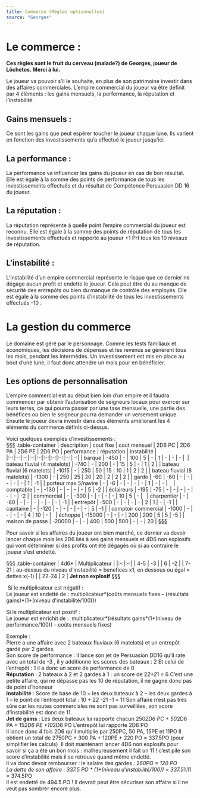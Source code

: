 ```yaml
---
title: Commerce (Règles optionnelles)
source: "Georges"
---
```

# Le commerce :  
**Ces règles sont le fruit du cerveau (malade?) de Georges, joueur de Lôchetos. Merci à lui.**

Le joueur va pouvoir s’il le souhaite, en plus de son patrimoine investir dans des affaires commerciales. L’empire commercial du joueur va être définit par 4 éléments : les gains mensuels, la performance, la réputation et l’instabilité.  
## Gains mensuels :  
Ce sont les gains que peut espérer toucher le joueur chaque lune. Ils varient en fonction des investissements qu’a effectué le joueur jusqu’ici.  
## La performance :  
La performance va influencer les gains du joueur en cas de bon résultat. Elle est égale à la somme des points de performance de tous les investissements effectués et du résultat de Compétence Persuasion DD 16 du joueur.   
## La réputation :  
La réputation représente à quelle point l’empire commercial du joueur est reconnu. Elle est égale à la somme des points de réputation de tous les investissements effectués et rapporte au joueur +1 PH tous les 10 niveaux de réputation.  
## L’instabilité :  
L’instabilité d’un empire commercial représente le risque que ce dernier ne dégage aucun profit et endette le joueur. Cela peut être du au manque de sécurité des entrepôts ou bien du manque de contrôle des employés. Elle est égale à la somme des points d’instabilité de tous les investissements effectués -10 .  

# La gestion du commerce
Le domaine est géré par le personnage. Comme les tests familiaux et économiques, les décisions de dépenses et les revenus se génèrent tous les mois, pendant les intermèdes. Un investissement est mis en place au bout d’une lune, il faut donc attendre un mois pour en bénéficier.  
## Les options de personnalisation  
L’empire commercial est au début bien loin d’un empire et il faudra commencer par obtenir l’autorisation de seigneurs locaux pour exercer sur leurs terres, ce qui pourra passer par une taxe mensuelle, une partie des bénéfices ou bien le seigneur pourra demander un versement unique. Ensuite le joueur devra investir dans des éléments améliorant les 4 éléments du commerce définis ci-dessus. 

Voici quelques exemples d’investissements :  
§§§ .table-container
| description | cout fixe | cout mensuel | 2D6 PC | 2D6 PA | 2D6 PE | 2D6 PO | performance | réputation | instabilité |
|:-:|:-:|:-:|:-:|:-:|:-:|:-:|:-:|:-:|:-:|
| barque | -450 | - | 100 | 5 | - | 1 | - | - | - | 
| bateau fluvial (4 matelots) | -740 | - | 200 | - | 15 | 5 | - | 1 | 2 |
| bateau fluvial (6 matelots) | -1015 | - | 250 | 50 | 15 | 10 | 1 | 2 | 2 |
| bateau fluvial (8 matelots) | -1300 | - | 250 | 25 | 20 | 20 | 2 | 2 | 2 |
| garde | -60 | -60 | - | - | - | - | - | 1 | -1 |
| porteur max 5/navire | - | -6 | - | - | - | - | 1 | - | - | 	 
| comptable | - | -130 | - | - | - | - | 5 | -2 |
| éclaireurs | -195 | -75 | - | - | - | - | - | - | -2 |
| commercial | - | -300 | - | - | - | - | 10 | 5 | - |	 
| charpentier | - | -80 | - | - | - | - | - | - | -1 |
| entrepôt | -500 | - | - | - | - | 2 | 1 | - | -1 |
| capitaine | - | -120 | - | - | - | - | - | 5 | -1 |
| comptoir commercial | -1000 | - | - | - | - | 4 | 10 | - |	 
| échoppe | -15000 | - | - | - | 200 | 200 | 5 | 5 | -5 |
| maison de passe | -20000 | - | - | 400 | 500 | 500 | - | - | 20 |
§§§

Pour savoir si les affaires du joueur ont bien marché, ce dernier va devoir lancer chaque mois les 2D6 liés à ses gains mensuels et 4D6 non explosifs qui vont déterminer si des profits ont été dégagés où si au contraire le joueur s’est endetté.  

§§§ .table-container
| 4d6* | Multiplicateur |
|:-:|:-:|
| 4-5 | -3 |
| 6 | -2 |
| 7-21 | au-dessus du niveau d'instabilité = benefices x1, en dessous ou égal = dettes x(-1) |
| 22-24 | 2 |
**Jet non explosif**
§§§

 Si le multiplicateur est négatif :   
Le joueur est endetté de : multiplicateur*(coûts mensuels fixes – (résultats gains)*(1+(niveau d'instabilité/100)))  

Si le multiplicateur est positif :   
Le joueur est enrichit de :   multiplicateur*(résultats gains*(1+(niveau de performance/100)) – coûts mensuels fixes)  

 Exemple :   
Pierre a une affaire avec 2 bateaux fluviaux (6 matelots) et un entrepôt gardé par 2 gardes.  
Son score de performance : Il lance son jet de Persuasion DD16 qu’il rate avec un total de -3 , il y additionne les scores des bateaux : 2 Et celui de l’entrepôt : 1 il a donc un score de performance de 0  
**Réputation** : 2 bateaux à 2 et 2 gardes à 1 : un score de 2*2+2*1 = 6 C’est une petite affaire, qui ne dépasse pas les 10 de réputation, il ne gagne donc pas de point d’honneur  
**Instabilité** : Score de base de 10 + les deux bateaux à 2 – les deux gardes à 1 – le point de l’entrepôt total : 10 + 2*2 -2*1 -1 = 11 Son affaire n’est pas très sûre car les routes commerciales ne sont pas surveillées, son score d’instabilité est donc de 11.   
**Jet de gains** : Les deux bateaux lui rapporte chacun 250*2D6 PC + 50*2D6 PA + 15*2D6 PE +10*2D6 PO L’entrepôt lui rapporte 2D6 PO  
Il lance donc 4 fois 2D6 qu’il multiplie par 250PC, 50 PA, 15PE et 11PO Il obtient un total de 2750PC + 300 PA + 120PE + 220 PO = 337.5PO (pour simplifier les calculs)  Il doit maintenant lancer 4D6 non explosifs pour savoir si ça a été un bon mois : malheureusement il fait un 11 ! c’est pile son score d’instabilité mais il se retrouve quand même endetté.   
Il va donc devoir rembourser : le salaire des gardes : 2*60PO = 120 PO  
La dette de son affaire : 337.5 PO * (1+(niveau d'instabilité/100)) = 337.5*1.11 = 374.5PO  
Il est endetté de 494.5 PO ! Il devrait peut être sécuriser son affaire si il ne veut pas sombrer encore plus.  
